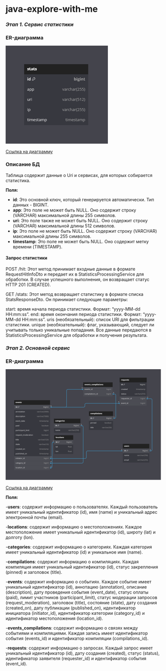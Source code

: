 # java-explore-with-me
### _Этап 1. Сервис статистики_
### ER-диаграмма

<img alt = "ER-диаграмма" src = "stats-service/service/src/main/resources/er-diagram.png">

[Ссылка на диаграмму](https://dbdiagram.io/d/64fa0aea02bd1c4a5e2a64d2)

### Описание БД
Таблица содержит данные о Uri и сервисах, для которых собирается статистика.

**Поля:**

- **id**: Это основной ключ, который генерируется автоматически. Тип данных - BIGINT.
- **app**: Это поле не может быть NULL. Оно содержит строку (VARCHAR) максимальной длины 255 символов.
- **uri**: Это поле также не может быть NULL. Оно содержит строку (VARCHAR) максимальной длины 512 символов.
- **ip**: Это поле не может быть NULL. Оно содержит строку (VARCHAR) максимальной длины 255 символов.
- **timestamp**: Это поле не может быть NULL. Оно содержит метку времени (TIMESTAMP).

#### Запрос статистики
POST /hit: Этот метод принимает входные данные в формате RequestHitInfoDto и передает их в StatisticsProcessingService для обработки. В случае успешного выполнения, он возвращает статус HTTP 201 (CREATED).

GET /stats: Этот метод возвращает статистику в формате списка StatsResponseDto. Он принимает следующие параметры:

start: время начала периода статистики. Формат: “yyyy-MM-dd HH:mm:ss”.
end: время окончания периода статистики. Формат: “yyyy-MM-dd HH:mm:ss”.
uris (необязательный): список URI для фильтрации статистики.
unique (необязательный): флаг, указывающий, следует ли учитывать только уникальные попадания.
Все данные передаются в StatisticsProcessingService для обработки и получения результата.

### _Этап 2. Основной сервис_
### ER-диаграмма
<img alt = "ER-диаграмма" src = "main-service\src\main\resources/er-diagram.png">

[Ссылка на диаграмму](https://dbdiagram.io/d/64fa0aea02bd1c4a5e2a64d2)

**Поля:**

-**users**: содержит информацию о пользователях. Каждый пользователь имеет 
уникальный идентификатор (id), имя (name) и уникальный адрес электронной почты (email).

-**locations**: содержит информацию о местоположениях. Каждое местоположение имеет 
уникальный идентификатор (id), широту (lat) и долготу (lon).

-**categories**: содержит информацию о категориях. Каждая категория имеет уникальный 
идентификатор (id) и уникальное имя (name).

-**compilations**: содержит информацию о компиляциях. Каждая компиляция имеет 
уникальный идентификатор (id), статус закрепления (pinned) и заголовок (title).

-**events**: содержит информацию о событиях. Каждое событие имеет уникальный 
идентификатор (id), аннотацию (annotation), описание (description), дату проведения события (event_date), статус оплаты (paid), лимит участников (participant_limit), статус модерации запросов (request_moderation), заголовок (title), состояние (state), дату создания (created_on), дату публикации (published_on), идентификатор инициатора (initiator_id), идентификатор категории (category_id) и идентификатор местоположения (location_id).

-**events_compilations**: содержит информацию о связях между событиями и 
компиляциями. Каждая запись имеет идентификатор события (events_id) и идентификатор компиляции (compilations_id).

-**requests**: содержит информацию о запросах. Каждый запрос имеет уникальный 
идентификатор (id), дату создания (created), статус (status), идентификатор заявителя (requester_id) и идентификатор события (event_id).
